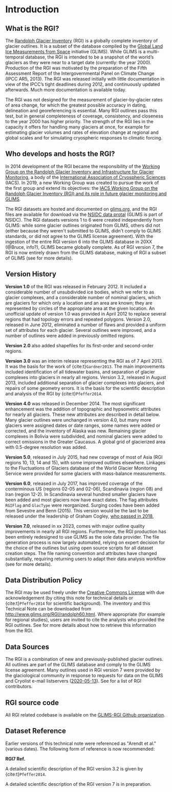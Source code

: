 # Introduction

## What is the RGI?

The [Randolph Glacier Inventory](https://www.glims.org/RGI) (RGI) is a globally complete inventory of glacier outlines. It is a subset of the database compiled by the [Global Land Ice Measurements from Space](https://www.glims.org) initiative (GLIMS). While GLIMS is a multi-temporal database, the RGI is intended to be a snapshot of the world’s glaciers as they were near to a target date (currently: the year 2000). Production of the RGI was motivated by the preparation of the Fifth Assessment Report of the Intergovernmental Panel on Climate Change (IPCC AR5, 2013). The RGI was released initially with little documentation in view of the IPCC’s tight deadlines during 2012, and continuously updated afterwards. Much more documentation is available today.

The RGI was not designed for the measurement of glacier-by-glacier rates of area change, for which the greatest possible accuracy in dating, delineation and georeferencing is essential. Many RGI outlines pass this test, but in general completeness of coverage, consistency, and closeness to the year 2000 has higher priority. The strength of the RGI lies in the capacity it offers for handling many glaciers at once, for example for estimating glacier volumes and rates of elevation change at regional and global scales and for simulating cryospheric responses to climatic forcing.

## Who develops and hosts the RGI?

In 2014 development of the RGI became the responsibility of the [Working Group on the Randolph Glacier Inventory and Infrastructure for Glacier Monitoring](https://cryosphericsciences.org/activities/wg-rgi/), a body of the [International Association of Cryospheric Sciences](https://cryosphericsciences.org) (IACS). In 2019, a new Working Group was created to pursue the work of the first group and extend its objectives: the [IACS Working Group on the Randolph Glacier Inventory (RGI) and its role in future glacier monitoring and GLIMS](https://cryosphericsciences.org/activities/working-groups/rgi-working-group/).

The RGI datasets are hosted and documented on [glims.org](https://www.glims.org/RGI), and the RGI files are available for download via the [NSIDC data protal](https://nsidc.org/data/nsidc-0770) (GLIMS is part of NSIDC). The RGI datasets versions 1 to 6 were created independently from GLIMS: while some glacier outlines originated from GLIMS, others did not (either because they weren't submitted to GLIMS, didn't comply to GLIMS standards, or did not agree to the GLIMS license agreement). With the ingestion of the entire RGI version 6 into the GLIMS database in 20XX (@Bruce, info?), GLIMS became globally complete. As of RGI version 7, the RGI is now entirely drawn from the GLIMS database, making of RGI a subset of GLIMS (see [](04_revisions) for more details).

## Version History

**Version 1.0** of the RGI was released in February 2012. It included a considerable number of unsubdivided ice bodies, which we refer to as glacier complexes, and a considerable number of nominal glaciers, which are glaciers for which only a location and an area are known; they are represented by circles of the appropriate area at the given location. An unofficial update of version 1.0 was provided in April 2012 to replace several regions that had topology errors and repeated polygons. Version 2.0, released in June 2012, eliminated a number of flaws and provided a uniform set of attributes for each glacier. Several outlines were improved, and a number of outlines were added in previously omitted regions. 

**Version 2.0** also added shapefiles for its first-order and second-order regions.

**Version 3.0** was an interim release representing the RGI as of 7 April 2013. It was the basis for the work of {cite:t}`Gardner2013`. The main improvements included identification of all tidewater basins, and separation of glacier complexes into glaciers in nearly all regions. Version 3.2, released in August 2013, included additional separation of glacier complexes into glaciers, and repairs of some geometry errors. It is the basis for the scientific description and analysis of the RGI by {cite:t}`Pfeffer2014`.

**Version 4.0** was released in December 2014. The most significant enhancement was the addition of topographic and hypsometric attributes for nearly all glaciers. These new attributes are described in detail below. Many glacier outlines were unchanged in version 4.0, but many more glaciers were assigned dates or date ranges, some names were added or corrected, and the inventory of Alaska was new. Remaining glacier complexes in Bolivia were subdivided, and nominal glaciers were added to correct omissions in the Greater Caucasus. A global grid of glacierized area with 0.5-degree resolution was added.

**Version 5.0**, released in July 2015, had new coverage of most of Asia (RGI regions 10, 13, 14 and 15), with some improved outlines elsewhere. Linkages to the Fluctuations of Glaciers database of the World Glacier Monitoring Service were provided for some glaciers with mass-balance measurements.

**Version 6.0**, released in July 2017, has improved coverage of the conterminous US (regions 02-05 and 02-06), Scandinavia (region 08) and Iran (region 12-2). In Scandinavia several hundred smaller glaciers have been added and most glaciers now have exact dates. The flag attributes `RGIFlag` and `GlacType` were reorganized. Surging codes have been added from Sevestre and Benn (2015). This version would be the last to be released under the leadership of Graham Cogley, [who passed in 2018](https://www.igsoc.org/j-graham-cogley-1948-2018),

**Version 7.0**, released in xx 2023, comes with major outline quality improvements in nearly all RGI regions. Furthermore, the RGI production has been entirely redesigned to use GLIMS as the sole data provider. The file generation process is now largely automated, relying on expert decision for the choice of the outlines but using open source scripts for all dataset creation steps. The file naming convention and attributes have changed substantially, requiring returning users to adapt their data analysis workflow (see [](04_revisions) for more details).

## Data Distribution Policy

The RGI may be used freely under the [Creative Commons License](https://creativecommons.org/licenses/by/4.0) with due acknowledgement (by citing this note for technical details or {cite:t}`Pfeffer2014` for scientific background). The inventory and this Technical Note can be downloaded from http://www.glims.org/RGI/randolph60.html. Where appropriate (for example for regional studies), users are invited to cite the analysts who provided the RGI outlines. See [](03_data_decription) for more details about how to retrieve this information from the RGI.

## Data Sources

The RGI is a combination of new and previously-published glacier outlines. All outlines are part of the GLIMS database and comply to the GLIMS license agreement. Many outlines used in RGI version 7 were provided by the glaciological community in response to requests for data on the GLIMS and Cryolist e-mail listservers ([2020-05-13](https://lists.cryolist.org/pipermail/cryolist/2020-May/005135.html)). See [](tables/data_sources) for a list of RGI contributors.

## RGI source code

All RGI related codebase is available on the [GLIMS-RGI Github organization](https://github.com/GLIMS-RGI).

## Dataset Reference

Earlier versions of this technical note were referenced as "Arendt et al." (various dates). The following form of reference is now recommended: 

**RGI7 Ref.**

A detailed scientific description of the RGI version 3.2 is given by {cite:t}`Pfeffer2014`.

A detailed scientific description of the RGI version 7 is in preparation.
